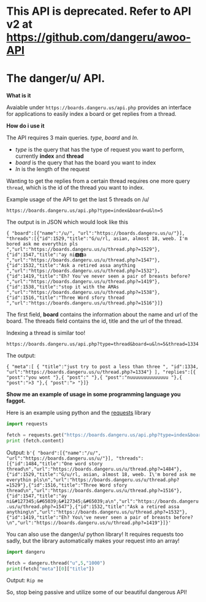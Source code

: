 # This API is deprecated. Refer to API v2 at https://github.com/dangeru/awoo-API
# The danger/u/ API.

**What is it**

Avaiable under ``` https://boards.dangeru.us/api.php ``` provides an interface for applications to easily index a board or get replies from a thread.

**How do i use it**

The API requires 3 main queries. *type*, *board* and *ln*.
* *type* is the query that has the type of request you want to perform, currently **index** and **thread**
* *board* is the query that has the board you want to index
* *ln* is the length of the request

Wanting to get the replies from a certain thread requires one more query `thread`, which is the id of the thread you want to index.

Example usage of the API to get the last 5 threads on /u/

``` https://boards.dangeru.us/api.php?type=index&board=u&ln=5 ```

The output is in JSON which would look like this

``` { "board":[{"name":"/u/", "url":"https://boards.dangeru.us/u/"}], "threads":[{"id":1529,"title":"G/u/rl, asian, almost 18, weeb. I'm bored ask me everythin pls ","url":"https://boards.dangeru.us/u/thread.php?=1529"},{"id":1547,"title":"ay ni🅱️🅱️a ","url":"https://boards.dangeru.us/u/thread.php?=1547"},{"id":1532,"title":"Ask a retired assa anything ","url":"https://boards.dangeru.us/u/thread.php?=1532"},{"id":1419,"title":"Eh? You've never seen a pair of breasts before? ","url":"https://boards.dangeru.us/u/thread.php?=1419"},{"id":1538,"title":"stop it with the AMAs ","url":"https://boards.dangeru.us/u/thread.php?=1538"},{"id":1516,"title":"Three Word sfory thread ","url":"https://boards.dangeru.us/u/thread.php?=1516"}]} ```

The first field, **board** contains the information about the name and url of the board.
The threads field contains the id, title and the url of the thread.

Indexing a thread is similar too!

``` https://boards.dangeru.us/api.php?type=thread&board=u&ln=5&thread=1334 ```

The output:

``` { "meta":[ { "title":"just try to post a less than three ", "id":1334, "url":"https://boards.dangeru.us/u/thread.php?=1334"} ], "replies":[{ "post":"you wont "},{ "post":" "},{ "post":"nuuuuuuuuuuuuuu "},{ "post":">3 "},{ "post":"> "}]} ```

**Show me an example of usage in some programming language you faggot.**

Here is an example using python and the [requests](https://github.com/kennethreitz/requests) library

```python
import requests

fetch = requests.get("https://boards.dangeru.us/api.php?type=index&board=u&ln=5")
print (fetch.content)
```
Output:
`b'{ "board":[{"name":"/u/", "url":"https://boards.dangeru.us/u/"}], "threads":[{"id":1484,"title":"One word story thread\n","url":"https://boards.dangeru.us/u/thread.php?=1484"},{"id":1529,"title":"G/u/rl, asian, almost 18, weeb. I\'m bored ask me everythin pls\n","url":"https://boards.dangeru.us/u/thread.php?=1529"},{"id":1516,"title":"Three Word sfory thread\n","url":"https://boards.dangeru.us/u/thread.php?=1516"},{"id":1547,"title":"ay ni&#127345;&#65039;&#127345;&#65039;a\n","url":"https://boards.dangeru.us/u/thread.php?=1547"},{"id":1532,"title":"Ask a retired assa anything\n","url":"https://boards.dangeru.us/u/thread.php?=1532"},{"id":1419,"title":"Eh? You\'ve never seen a pair of breasts before?\n","url":"https://boards.dangeru.us/u/thread.php?=1419"}]}'`

You can also use the danger/u/ python library! It requires requests too sadly, but the library automatically makes your request into an array!

```python
import dangeru

fetch = dangeru.thread("u",5,"1000")
print(fetch["meta"][0]["title"])
```

Output: ```Rip me```

So, stop being passive and utilize some of our beautiful dangerous API!
